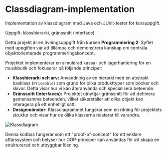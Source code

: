 # Classdiagram-implementation
Implementation av klassdiagram med Java och JUnit-tester för kursuppgift.

Uppgift: klasshierarki, gränssnitt (interface)

Detta projekt är en övningsuppgift från kursen **Programmering 2**. Syftet med uppgiften var att tillämpa och demonstrera kunskap om centrala objektorienterade programmeringskoncept.

Projektet implementerar en simulerad kassa- och lagerhantering för en musikbutik och fokuserar på följande principer:

* **Klasshierarki och arv:** Användning av en hierarki med en abstrakt basklass (`Priceable`) som grund för olika produkttyper som böcker och skivor. Detta visar hur vi kan återanvända och specialisera beteende.
* **Gränssnitt (Interfaces):** Projektet utnyttjar gränssnitt för att definiera gemensamma beteenden, vilket säkerställer att olika objekt kan interagera på ett enhetligt sätt.
* **Designmönster:** Klassdiagrammet fungerar som en ritning för projektets struktur och visar hur de olika klasserna relaterar till varandra.

![Klassdiagram](C:\Users\hp\Documents\GitHub\Classdiagram-implementation\src\Classdiagram.png)

Denna kodbas fungerar som ett "proof-of-concept" för ett enklare affärssystem och belyser hur OOP-principer kan användas för att skapa en strukturerad och utbyggbar lösning.